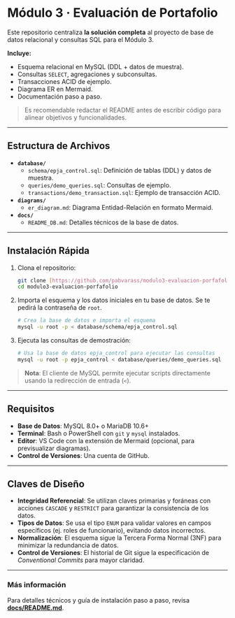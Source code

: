 # Módulo 3 · Evaluación de Portafolio

Este repositorio centraliza **la solución completa** al proyecto de base de datos relacional y consultas SQL para el Módulo 3.

**Incluye:**
* Esquema relacional en MySQL (DDL + datos de muestra).
* Consultas `SELECT`, agregaciones y subconsultas.
* Transacciones ACID de ejemplo.
* Diagrama ER en Mermaid.
* Documentación paso a paso.

> Es recomendable redactar el README antes de escribir código para alinear objetivos y funcionalidades.

***

## Estructura de Archivos

* **`database/`**
    * `schema/epja_control.sql`: Definición de tablas (DDL) y datos de muestra.
    * `queries/demo_queries.sql`: Consultas de ejemplo.
    * `transactions/demo_transaction.sql`: Ejemplo de transacción ACID.
* **`diagrams/`**
    * `er_diagram.md`: Diagrama Entidad-Relación en formato Mermaid.
* **`docs/`**
    * `README_DB.md`: Detalles técnicos de la base de datos.

***

## Instalación Rápida

1.  Clona el repositorio:
    ```bash
    git clone [https://github.com/pabvarass/modulo3-evaluacion-porfafolio.git](https://github.com/pabvarass/modulo3-evaluacion-porfafolio.git)
    cd modulo3-evaluacion-porfafolio
    ```
2.  Importa el esquema y los datos iniciales en tu base de datos. Se te pedirá la contraseña de `root`.
    ```bash
    # Crea la base de datos e importa el esquema
    mysql -u root -p < database/schema/epja_control.sql
    ```
3.  Ejecuta las consultas de demostración:
    ```bash
    # Usa la base de datos epja_control para ejecutar las consultas
    mysql -u root -p epja_control < database/queries/demo_queries.sql
    ```
> **Nota**: El cliente de MySQL permite ejecutar scripts directamente usando la redirección de entrada (`<`).

***

## Requisitos

* **Base de Datos**: MySQL 8.0+ o MariaDB 10.6+
* **Terminal**: Bash o PowerShell con `git` y `mysql` instalados.
* **Editor**: VS Code con la extensión de Mermaid (opcional, para previsualizar diagramas).
* **Control de Versiones**: Una cuenta de GitHub.

***

## Claves de Diseño

* **Integridad Referencial**: Se utilizan claves primarias y foráneas con acciones `CASCADE` y `RESTRICT` para garantizar la consistencia de los datos.
* **Tipos de Datos**: Se usa el tipo `ENUM` para validar valores en campos específicos (ej. roles de funcionario), evitando datos incorrectos.
* **Normalización**: El esquema sigue la Tercera Forma Normal (3NF) para minimizar la redundancia de datos.
* **Control de Versiones**: El historial de Git sigue la especificación de *Conventional Commits* para mayor claridad.


---

###  Más información
Para detalles técnicos y guía de instalación paso a paso, revisa **[docs/README.md](docs/README.md)**.

